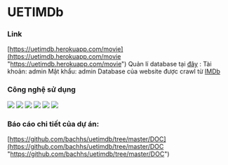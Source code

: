 #  UETIMDb

### Link

[https://uetimdb.herokuapp.com/movie](https://uetimdb.herokuapp.com/movie "https://uetimdb.herokuapp.com/movie")
Quản lí database tại [đây](https://uetimdb.herokuapp.com/admin/ "đây") :
Tài khoản: admin
Mật khẩu: admin
Database của website được crawl từ [IMDb](https://www.imdb.com/ "IMDb")

### Công nghệ sử dụng

![](https://img.shields.io/badge/python-3.8-green) ![](https://img.shields.io/badge/django-3.0.7-green) ![](https://img.shields.io/badge/database-mysql-green) ![](https://img.shields.io/badge/frontend-html-green)  ![](https://img.shields.io/badge/frontend-css-green)  ![](https://img.shields.io/badge/frontend-javascript-green)  

### Báo cáo chi tiết của dự án:
[https://github.com/bachhs/uetimdb/tree/master/DOC](https://github.com/bachhs/uetimdb/tree/master/DOC "https://github.com/bachhs/uetimdb/tree/master/DOC")
